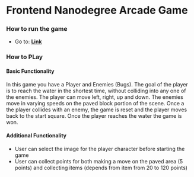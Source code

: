 # Frontend Nanodegree Arcade Game

### How to run the game
- Go to: [**Link**](https://htmlpreview.github.io/?https://github.com/QArtur99/Arcade-Game/blob/master/index.html "Link")


### How to PLay

#### Basic Functionality
In this game you have a Player and Enemies (Bugs). The goal of the player is to reach the water in the shortest time, without colliding into any one of the enemies. The player can move left, right, up and down. The enemies move in varying speeds on the paved block portion of the scene. Once a the player collides with an enemy, the game is reset and the player moves back to the start square. Once the player reaches the water the game is won.

#### Additional Functionality
- User can select the image for the player character before starting the game
- User can collect points for both making a move on the paved area (5 points) and collecting items (depends from item from 20 to 120 points)
